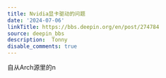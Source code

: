 ```yaml
---
title: Nvidia显卡驱动的问题
date: '2024-07-06'
linkTitle: https://bbs.deepin.org/en/post/274784
source: deepin_bbs
description:  Tonny 
disable_comments: true
---
```

自从Arch源里的n
